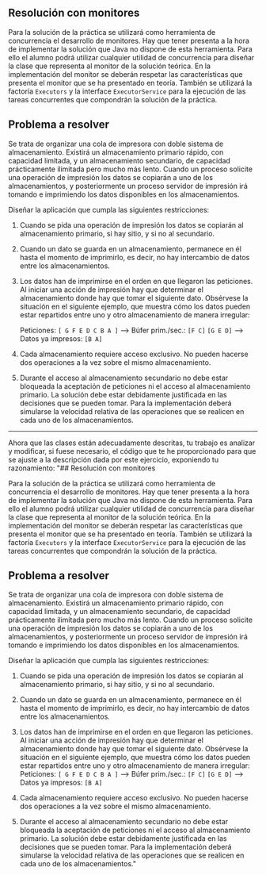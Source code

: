 ## Resolución con monitores

Para la solución de la práctica se utilizará como herramienta de concurrencia el desarrollo de monitores.
Hay que tener presenta a la hora de implementar la solución que Java no dispone de esta herramienta.
Para ello el alumno podrá utilizar cualquier utilidad de concurrencia para diseñar la clase que representa al monitor de
la solución teórica. En la implementación del monitor se deberán respetar las características que presenta el monitor
que se ha presentado en teoría. También se utilizará la factoría `Executors` y la interface `ExecutorService` para la
ejecución de las tareas concurrentes que compondrán la solución de la práctica.

## Problema a resolver

Se trata de organizar una cola de impresora con doble sistema de almacenamiento. Existirá un almacenamiento primario
rápido, con capacidad limitada, y un almacenamiento secundario, de capacidad prácticamente ilimitada pero mucho más
lento. Cuando un proceso solicite una operación de impresión los datos se copiarán a uno de los almacenamientos, y
posteriormente un proceso servidor de impresión irá tomando e imprimiendo los datos disponibles en los almacenamientos.

Diseñar la aplicación que cumpla las siguientes restricciones:

1. Cuando se pida una operación de impresión los datos se copiarán al almacenamiento primario, si hay sitio, y si no al
   secundario.
2. Cuando un dato se guarda en un almacenamiento, permanece en él hasta el momento de imprimirlo, es decir, no hay
   intercambio de datos
   entre los almacenamientos.
3. Los datos han de imprimirse en el orden en que llegaron las peticiones. Al iniciar una acción de
   impresión hay que determinar el almacenamiento donde hay que tomar el siguiente dato. Obsérvese la situación en el
   siguiente ejemplo, que muestra cómo los datos pueden estar repartidos entre uno y otro almacenamiento de manera
   irregular:

   Peticiones: `[ G F E D C B A ]` --> Búfer prim./sec.: `[F C]` `[G E D]`  --> Datos ya impresos: `[B A]`

4. Cada almacenamiento requiere acceso exclusivo. No pueden hacerse dos operaciones a la vez sobre el mismo
   almacenamiento.

5. Durante el acceso al almacenamiento secundario no debe estar bloqueada la aceptación de peticiones ni el acceso al
   almacenamiento primario. La solución debe estar debidamente justificada en las decisiones que se pueden tomar. Para
   la implementación deberá simularse la velocidad relativa de las operaciones que se realicen en cada uno de los
   almacenamientos.

--------------------------------


Ahora que las clases están adecuadamente descritas, tu trabajo es analizar y modificar, si fuese necesario, el código
que te he proporcionado para que se ajuste a la descripción dada por este ejercicio, exponiendo tu razonamiento:
"## Resolución con monitores

Para la solución de la práctica se utilizará como herramienta de concurrencia el desarrollo de monitores.
Hay que tener presenta a la hora de implementar la solución que Java no dispone de esta herramienta.
Para ello el alumno podrá utilizar cualquier utilidad de concurrencia para diseñar la clase que representa al monitor de
la solución teórica. En la implementación del monitor se deberán respetar las características que presenta el monitor
que se ha presentado en teoría. También se utilizará la factoría `Executors` y la interface `ExecutorService` para la
ejecución de las tareas concurrentes que compondrán la solución de la práctica.

## Problema a resolver

Se trata de organizar una cola de impresora con doble sistema de almacenamiento. Existirá un almacenamiento primario
rápido, con capacidad limitada, y un almacenamiento secundario, de capacidad prácticamente ilimitada pero mucho más
lento. Cuando un proceso solicite una operación de impresión los datos se copiarán a uno de los almacenamientos, y
posteriormente un proceso servidor de impresión irá tomando e imprimiendo los datos disponibles en los almacenamientos.

Diseñar la aplicación que cumpla las siguientes restricciones:

1. Cuando se pida una operación de impresión los datos se copiarán al almacenamiento primario, si hay sitio, y si no al
   secundario.
2. Cuando un dato se guarda en un almacenamiento, permanece en él hasta el momento de imprimirlo, es decir, no hay
   intercambio de datos entre los almacenamientos.
3. Los datos han de imprimirse en el orden en que llegaron las peticiones. Al iniciar una acción de
   impresión hay que determinar el almacenamiento donde hay que tomar el siguiente dato. Obsérvese la situación en el
   siguiente ejemplo, que muestra cómo los datos pueden estar repartidos entre uno y otro almacenamiento de manera
   irregular: Peticiones: `[ G F E D C B A ]` --> Búfer prim./sec.: `[F C]` `[G E D]`  --> Datos ya impresos: `[B A]`

4. Cada almacenamiento requiere acceso exclusivo. No pueden hacerse dos operaciones a la vez sobre el mismo
   almacenamiento.

5. Durante el acceso al almacenamiento secundario no debe estar bloqueada la aceptación de peticiones ni el acceso al
   almacenamiento primario. La solución debe estar debidamente justificada en las decisiones que se pueden tomar. Para
   la implementación deberá simularse la velocidad relativa de las operaciones que se realicen en cada uno de los
   almacenamientos."